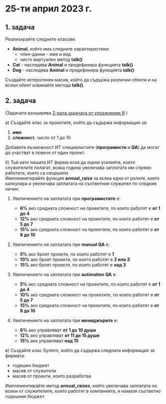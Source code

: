 # 25-ти април 2023 г.

## 1. задача
Реализирайте следните класове:
- **Animal**, който има следните характеристики:
    - член-данни - име и вид
    - чисто виртуален метод **talk()**
- **Cat** - наследява **Animal** и предефинира функцията **talk()**
- **Dog** - наследява **Animal** и предефинира функцията **talk()**

Създайте хетерогенен масив, който да съдържа различни обекти и на всеки обект извикайте метода **talk()**.


## 2. задача
(Задачата разширява [2-рата задачата от упражнение 8](https://github.com/ivkaradzhova/FMI_OOP_2022-23/blob/master/8.Templates_And_Inheritance/Tasks.md#2-%D0%B7%D0%B0%D0%B4%D0%B0%D1%87%D0%B0) )

а) Създайте клас за проектите, който да съдържа информация за:
1. **име**
2. **сложност**, число от 1 до 10

Добавете възможност ИТ специалистите (**програмисти** и **QA**) да могат да участват в повече от един проект.

б) Тъй като нашата ИТ фирма иска да оцени усилията, които служителите полагат, всяка година увеличава заплатата им спрямо работата, която са свършили.   
Имплемнетирайте функция **annual_raise** за всяка една от ролите, която калкулира и увеличава заплатата на съответния служител по следния начин:
1. Увеличението на заплатата при **програмистите** е:
    - **6%** ако средната сложност на проектите, по които работят е **от 1 до 4**
    - **12%** ако средната сложност на проектите, по които работят е **от 5 до 7**
    - **15%** ако средната сложност на проектите, по които работят е **от 8 до 10**

2. Увеличението на заплатата при **manual QA** е:
    - **5%** ако броят проекти, по които работят е **1**
    - **10%** ако броят проекти, по които работят е **2 или 3**
    - **15%** ако броят проекти, по които работят е **над 3**

3. Увеличението на заплатата при **autimation QA** е:
    - **5%** ако средната сложност на проектите, по които работят е **от 1 до 4**
    - **10%** ако средната сложност на проектите, по които работят е **от 5 до 7**
    - **15%** ако средната сложност на проектите, по които работят е **от 8 до 10**

4. Увеличението на заплатата при **мениджърите** е:
    - **6%** ако управляват **от 1 до 10 души** 
    - **12%** ако управляват **от 11 до 15 души** 
    - **15%** ако управляват **над 15** 

в) Създайте клас System, който да съдържа следната информация за фирмата:
- годишен бюджет
- масив от служители
- масив от проекти, които разработва

Имплементирайте метод **annual_raises**, който увеличава заплатата на всеки от служителите, които работят в компанията, и намаля съответно годишния бюджет.
